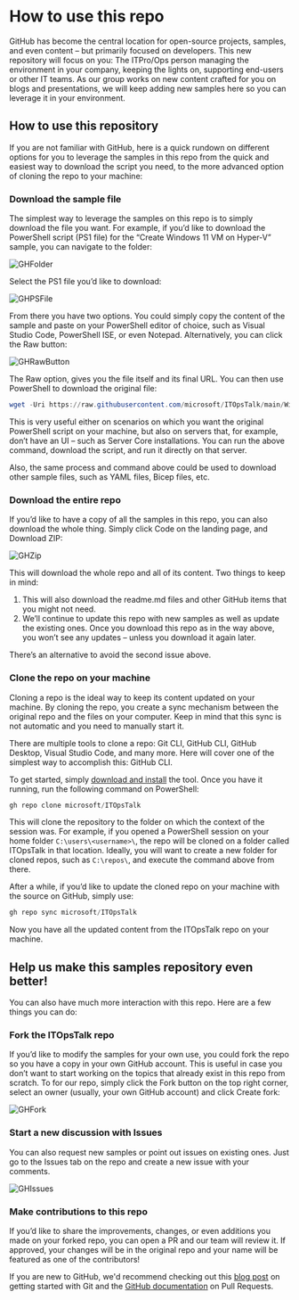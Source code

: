 # How to use this repo

GitHub has become the central location for open-source projects, samples, and even content – but primarily focused on developers. This new repository will focus on you: The ITPro/Ops person managing the environment in your company, keeping the lights on, supporting end-users or other IT teams. As our group works on new content crafted for you on blogs and presentations, we will keep adding new samples here so you can leverage it in your environment.

## How to use this repository

If you are not familiar with GitHub, here is a quick rundown on different options for you to leverage the samples in this repo from the quick and easiest way to download the script you need, to the more advanced option of cloning the repo to your machine:

### Download the sample file

The simplest way to leverage the samples on this repo is to simply download the file you want. For example, if you’d like to download the PowerShell script (PS1 file) for the “Create Windows 11 VM on Hyper-V” sample, you can navigate to the folder:

![GHFolder](./media/ITOpsTalkRepo01.png)

Select the PS1 file you’d like to download:

![GHPSFile](./media/ITOpsTalkRepo02.png)

From there you have two options. You could simply copy the content of the sample and paste on your PowerShell editor of choice, such as Visual Studio Code, PowerShell ISE, or even Notepad. Alternatively, you can click the Raw button:

![GHRawButton](./media/ITOpsTalkRepo03.png)

The Raw option, gives you the file itself and its final URL. You can then use PowerShell to download the original file:

```powershell
wget -Uri https://raw.githubusercontent.com/microsoft/ITOpsTalk/main/WinVMHyperV/CreateWin11VM.ps1 -OutFile CreateWin11VM.ps1 -UseBasicParsing
```

This is very useful either on scenarios on which you want the original PowerShell script on your machine, but also on servers that, for example, don’t have an UI – such as Server Core installations. You can run the above command, download the script, and run it directly on that server.

Also, the same process and command above could be used to download other sample files, such as YAML files, Bicep files, etc.

### Download the entire repo

If you’d like to have a copy of all the samples in this repo, you can also download the whole thing. Simply click Code on the landing page, and Download ZIP:

![GHZip](./media/ITOpsTalkRepo04.png)

This will download the whole repo and all of its content. Two things to keep in mind:
1.	This will also download the readme.md files and other GitHub items that you might not need.
2.	We’ll continue to update this repo with new samples as well as update the existing ones. Once you download this repo as in the way above, you won’t see any updates – unless you download it again later.

There’s an alternative to avoid the second issue above.

### Clone the repo on your machine

Cloning a repo is the ideal way to keep its content updated on your machine. By cloning the repo, you create a sync mechanism between the original repo and the files on your computer. Keep in mind that this sync is not automatic and you need to manually start it.

There are multiple tools to clone a repo: Git CLI, GitHub CLI, GitHub Desktop, Visual Studio Code, and many more. Here will cover one of the simplest way to accomplish this: GitHub CLI.

To get started, simply [download and install](https://cli.github.com/) the tool. Once you have it running, run the following command on PowerShell:

```powershell
gh repo clone microsoft/ITOpsTalk
```

This will clone the repository to the folder on which the context of the session was. For example, if you opened a PowerShell session on your home folder `C:\users\<username>\`, the repo will be cloned on a folder called ITOpsTalk in that location. Ideally, you will want to create a new folder for cloned repos, such as `C:\repos\`, and execute the command above from there.

After a while, if you’d like to update the cloned repo on your machine with the source on GitHub, simply use:

```powershell
gh repo sync microsoft/ITOpsTalk
```

Now you have all the updated content from the ITOpsTalk repo on your machine.

## Help us make this samples repository even better!

You can also have much more interaction with this repo. Here are a few things you can do:

### Fork the ITOpsTalk repo

If you’d like to modify the samples for your own use, you could fork the repo so you have a copy in your own GitHub account. This is useful in case you don’t want to start working on the topics that already exist in this repo from scratch. To for our repo, simply click the Fork button on the top right corner, select an owner (usually, your own GitHub account) and click Create fork:

![GHFork](./media/ITOpsTalkRepo05.png)

### Start a new discussion with Issues	

You can also request new samples or point out issues on existing ones. Just go to the Issues tab on the repo and create a new issue with your comments. 

![GHIssues](./media/ITOpsTalkRepo06.png)

### Make contributions to this repo

If you’d like to share the improvements, changes, or even additions you made on your forked repo, you can open a PR and our team will review it. If approved, your changes will be in the original repo and your name will be featured as one of the contributors!

If you are new to GitHub, we'd recommend checking out this [blog post](https://techcommunity.microsoft.com/t5/itops-talk-blog/getting-started-with-git/ba-p/905676) on getting started with Git and the [GitHub documentation](https://docs.github.com/en/pull-requests/collaborating-with-pull-requests/proposing-changes-to-your-work-with-pull-requests/about-pull-requests) on Pull Requests.
